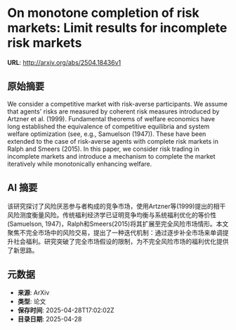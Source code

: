 # On monotone completion of risk markets: Limit results for incomplete risk markets

**URL**: http://arxiv.org/abs/2504.18436v1

## 原始摘要

We consider a competitive market with risk-averse participants. We assume
that agents' risks are measured by coherent risk measures introduced by Artzner
et al. (1999). Fundamental theorems of welfare economics have long established
the equivalence of competitive equilibria and system welfare optimization (see,
e.g., Samuelson (1947)). These have been extended to the case of risk-averse
agents with complete risk markets in Ralph and Smeers (2015). In this paper, we
consider risk trading in incomplete markets and introduce a mechanism to
complete the market iteratively while monotonically enhancing welfare.


## AI 摘要

该研究探讨了风险厌恶参与者构成的竞争市场，使用Artzner等(1999)提出的相干风险测度衡量风险。传统福利经济学已证明竞争均衡与系统福利优化的等价性(Samuelson, 1947)，Ralph和Smeers(2015)将其扩展至完全风险市场情形。本文聚焦不完全市场中的风险交易，提出了一种迭代机制：通过逐步补全市场来单调提升社会福利。研究突破了完全市场假设的限制，为不完全风险市场的福利优化提供了新思路。

## 元数据

- **来源**: ArXiv
- **类型**: 论文
- **保存时间**: 2025-04-28T17:02:02Z
- **目录日期**: 2025-04-28
